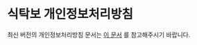 # 식탁보 개인정보처리방침

최신 버전의 개인정보처리방침 문서는 [이 문서](https://yourtablecloth.github.io/privacy.html) 를 참고해주시기 바랍니다.
